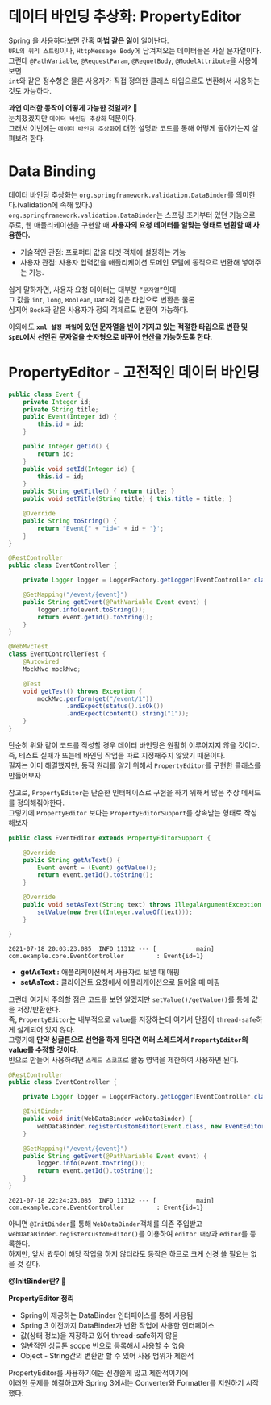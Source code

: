 데이터 바인딩 추상화: PropertyEditor  
=====================================   
Spring 을 사용하다보면 간혹 **마법 같은 일**이 일어난다.       
`URL의 쿼리 스트링`이나, `HttpMessage Body`에 담겨져오는 데이터들은 사실 문자열이다.         
그런데 `@PathVariable`, `@RequestParam`, `@RequetBody`, `@ModelAttribute`을 사용해보면         
`int`와 같은 정수형은 물론 사용자가 직접 정의한 클래스 타입으로도 변환해서 사용하는 것도 가능하다.           
                     
**과연 이러한 동작이 어떻게 가능한 것일까? 🤔**                  
눈치챘겠지만 `데이터 바인딩 추상화` 덕분이다.               
그래서 이번에는 `데이터 바인딩 추상화`에 대한 설명과 코드를 통해 어떻게 돌아가는지 살펴보려 한다.       
      
# Data Binding     
데이터 바인딩 추상화는 `org.springframework.validation.DataBinder`를 의미한다.(validation에 속해 있다.)            
`org.springframework.validation.DataBinder`는 스프링 초기부터 있던 기능으로                
주로, 웹 애플리케이션을 구현할 때 **사용자의 요청 데이터를 알맞는 형태로 변환할 때 사용한다.**               
             
* 기술적인 관점: 프로퍼티 값을 타겟 객체에 설정하는 기능       
* 사용자 관점: 사용자 입력값을 애플리케이션 도메인 모델에 동적으로 변환해 넣어주는 기능.            
          
쉽게 말하자면, 사용자 요청 데이터는 대부분 `“문자열”`인데            
그 값을 `int`, `long`, `Boolean`, `Date`와 같은 타입으로 변환은 물론      
심지어 `Book`과 같은 사용자가 정의 객체로도 변환이 가능하다.        
               
이외에도 **`xml 설정 파일`에 있던 문자열을 빈이 가지고 있는 적절한 타입으로 변환 및**              
**`SpEL`에서 선언된 문자열을 숫자형으로 바꾸어 연산을 가능하도록 한다.**          
       
# PropertyEditor - 고전적인 데이터 바인딩  

```java
public class Event {
    private Integer id;
    private String title;
    public Event(Integer id) {
        this.id = id;
    }

    public Integer getId() {
        return id;
    }
    public void setId(Integer id) {
        this.id = id;
    }
    public String getTitle() { return title; }
    public void setTitle(String title) { this.title = title; }

    @Override
    public String toString() {
        return "Event{" + "id=" + id + '}';
    }
}
```
```java
@RestController
public class EventController {

    private Logger logger = LoggerFactory.getLogger(EventController.class);

    @GetMapping("/event/{event}")
    public String getEvent(@PathVariable Event event) {
        logger.info(event.toString());
        return event.getId().toString();
    }
}
```
```java
@WebMvcTest
class EventControllerTest {
    @Autowired
    MockMvc mockMvc;

    @Test
    void getTest() throws Exception {
        mockMvc.perform(get("/event/1"))
                .andExpect(status().isOk())
                .andExpect(content().string("1"));
    }
}
```
단순히 위와 같이 코드를 작성할 경우 데이터 바인딩은 원활히 이루어지지 않을 것이다.       
즉, 테스트 실패가 뜨는데 바인딩 작업을 따로 지정해주지 않았기 때문이다.                     
필자는 이미 해결했지만, 동작 원리를 알기 위해서 `PropertyEditor`를 구현한 클래스를 만들어보자               
           
참고로, `PropertyEditor`는 단순한 인터페이스로 구현을 하기 위해서 많은 추상 메서드를 정의해줘야한다.      
그렇기에 `PropertyEditor` 보다는 `PropertyEditorSupport`를 상속받는 형태로 작성해보자     
       
```java
public class EventEditor extends PropertyEditorSupport {

    @Override
    public String getAsText() {
        Event event = (Event) getValue();
        return event.getId().toString();
    }

    @Override
    public void setAsText(String text) throws IllegalArgumentException {
        setValue(new Event(Integer.valueOf(text)));
    }

}

```      
```shell
2021-07-18 20:03:23.085  INFO 11312 --- [           main] com.example.core.EventController         : Event{id=1}
```  
           
* **getAsText :** 애플리케이션에서 사용자로 보낼 때 매핑                
* **setAsText :** 클라이언트 요청에서 애플리케이션으로 들어올 때 매핑             
   
그런데 여기서 주의할 점은 코드를 보면 알겠지만 `setValue()/getValue()`를 통해 값을 저장/반환한다.        
즉, `PropertyEditor`는 내부적으로 `value`를 저장하는데 여기서 단점이 `thread-safe`하게 설계되어 있지 않다.        
그렇기에 **만약 싱글톤으로 선언을 하게 된다면 여러 스레드에서 `PropertyEditor`의 value를 수정할 것이다.**        
빈으로 만들어 사용하려면 `스레드 스코프`로 활동 영역을 제한하여 사용하면 된다.       

```java
@RestController
public class EventController {

    private Logger logger = LoggerFactory.getLogger(EventController.class);

    @InitBinder
    public void init(WebDataBinder webDataBinder) {
        webDataBinder.registerCustomEditor(Event.class, new EventEditor());
    }

    @GetMapping("/event/{event}")
    public String getEvent(@PathVariable Event event) {
        logger.info(event.toString());
        return event.getId().toString();
    }
}
```
```shell
2021-07-18 22:24:23.085  INFO 11312 --- [           main] com.example.core.EventController         : Event{id=1}
```  
아니면 `@InitBinder`를 통해 `WebDataBinder`객체를 의존 주입받고       
`webDataBinder.registerCustomEditor()`를 이용하여 `editor 대상`과 `editor`를 등록한다.         
하지만, 앞서 봤듯이 해당 작업을 하지 않더라도 동작은 하므로 크게 신경 쓸 필요는 없을 것 같다.       

**@InitBinder란? 🤔**    

      
      
**PropertyEditor 정리**
- Spring이 제공하는 DataBinder 인터페이스를 통해 사용됨
- Spring 3 이전까지 DataBinder가 변환 작업에 사용한 인터페이스
- 값(상태 정보)을 저장하고 있어 thread-safe하지 않음
- 일반적인 싱글톤 scope 빈으로 등록해서 사용할 수 없음
- Object - String간의 변환만 할 수 있어 사용 범위가 제한적
           
PropertyEditor를 사용하기에는 신경쓸게 많고 제한적이기에      
이러한 문제를 해결하고자 Spring 3에서는 Converter와 Formatter를 지원하기 시작했다.        



